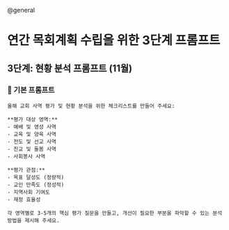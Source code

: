 @general

# 연간 목회계획 수립을 위한 3단계 프롬프트

## 3단계: 현황 분석 프롬프트 (11월)

### 🎯 기본 프롬프트

```
올해 교회 사역 평가 및 현황 분석을 위한 체크리스트를 만들어 주세요:

**평가 대상 영역:**
- 예배 및 영성 사역
- 교육 및 양육 사역
- 전도 및 선교 사역
- 친교 및 돌봄 사역
- 사회봉사 사역

**평가 관점:**
- 목표 달성도 (정량적)
- 교인 만족도 (정성적)
- 지역사회 기여도
- 재정 효율성

각 영역별로 3-5개의 핵심 평가 질문을 만들고, 개선이 필요한 부분을 파악할 수 있는 분석 방법을 제시해 주세요.
```
